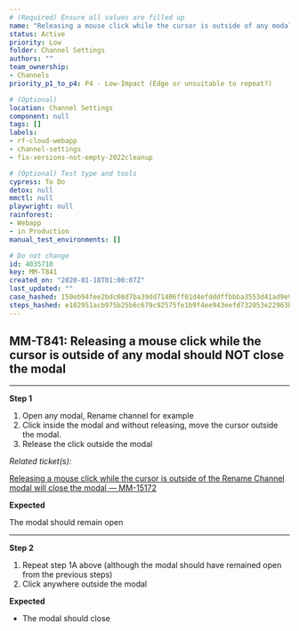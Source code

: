 ```yaml
---
# (Required) Ensure all values are filled up
name: "Releasing a mouse click while the cursor is outside of any modal should NOT close the modal"
status: Active
priority: Low
folder: Channel Settings
authors: ""
team_ownership: 
- Channels
priority_p1_to_p4: P4 - Low-Impact (Edge or unsuitable to repeat?)

# (Optional)
location: Channel Settings
component: null
tags: []
labels: 
- rf-cloud-webapp
- channel-settings
- fix-versions-not-empty-2022cleanup

# (Optional) Test type and tools
cypress: To Do
detox: null
mmctl: null
playwright: null
rainforest: 
- Webapp
- in Production
manual_test_environments: []

# Do not change
id: 4035710
key: MM-T841
created_on: "2020-01-18T01:00:07Z"
last_updated: ""
case_hashed: 150eb94fee2bdc08d7ba39dd71406ff01d4efdddffbbba3553d41ad9e93437677e280fa3a1882c9b9745c87733847788
steps_hashed: e102951acb975b25b6c679c92575fe1b9f4ee943eefd732053e22963bfc46e73a43f049899bdbc59fa1a724931d02349
---
```


<!-- (Auto-generated) Based on frontmatter's "key" and "name" -->

## MM-T841: Releasing a mouse click while the cursor is outside of any modal should NOT close the modal

---

**Step 1**

1. Open any modal, Rename channel for example
2. Click inside the modal and without releasing, move the cursor outside the modal.
3. Release the click outside the modal

_Related ticket(s):_

[Releasing a mouse click while the cursor is outside of the Rename Channel modal will close the modal — MM-15172](https://mattermost.atlassian.net/browse/MM-15172)

**Expected**

The modal should remain open

---

**Step 2**

1. Repeat step 1A above (although the modal should have remained open from the previous steps)
2. Click anywhere outside the modal

**Expected**

- The modal should close
